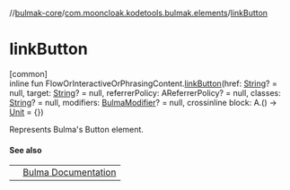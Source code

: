 //[bulmak-core](../../index.md)/[com.mooncloak.kodetools.bulmak.elements](index.md)/[linkButton](link-button.md)

# linkButton

[common]\
inline fun FlowOrInteractiveOrPhrasingContent.[linkButton](link-button.md)(href: [String](https://kotlinlang.org/api/core/kotlin-stdlib/kotlin/-string/index.html)? = null, target: [String](https://kotlinlang.org/api/core/kotlin-stdlib/kotlin/-string/index.html)? = null, referrerPolicy: AReferrerPolicy? = null, classes: [String](https://kotlinlang.org/api/core/kotlin-stdlib/kotlin/-string/index.html)? = null, modifiers: [BulmaModifier](../com.mooncloak.kodetools.bulmak.modifier/-bulma-modifier/index.md)? = null, crossinline block: A.() -&gt; [Unit](https://kotlinlang.org/api/core/kotlin-stdlib/kotlin/-unit/index.html) = {})

Represents Bulma's Button element.

#### See also

| | |
|---|---|
|  | [Bulma Documentation](https://bulma.io/documentation/elements/button/) |
